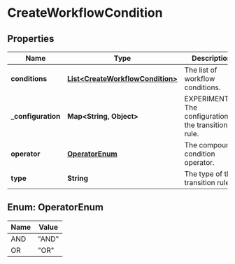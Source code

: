 # CreateWorkflowCondition

## Properties
Name | Type | Description | Notes
------------ | ------------- | ------------- | -------------
**conditions** | [**List&lt;CreateWorkflowCondition&gt;**](CreateWorkflowCondition.md) | The list of workflow conditions. |  [optional]
**_configuration** | **Map&lt;String, Object&gt;** | EXPERIMENTAL. The configuration of the transition rule. |  [optional]
**operator** | [**OperatorEnum**](#OperatorEnum) | The compound condition operator. |  [optional]
**type** | **String** | The type of the transition rule. |  [optional]

<a name="OperatorEnum"></a>
## Enum: OperatorEnum
Name | Value
---- | -----
AND | &quot;AND&quot;
OR | &quot;OR&quot;
